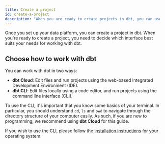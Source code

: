 ```yaml
---
title: Create a project
id: create-a-project
description: "When you are ready to create projects in dbt, you can use either dbt Cloud or the dbt CLI."
---
```


Once you set up your data platform, you can create a project in dbt. When you're ready to create a project, you need to decide which interface best suits your needs for working with  dbt.

## Choose how to work with dbt

You can work with dbt in two ways:

* **dbt Cloud**: Edit files and run projects using the web-based Integrated Development Environment (IDE).
* **dbt CLI**: Edit files locally using a code editor, and run projects using the command line interface (CLI).

To use the CLI, it's important that you know some basics of your terminal. In particular, you should understand `cd`, `ls` and `pwd` to navigate through the directory structure of your computer easily. As such, if you are new to programming, we recommend using **dbt Cloud** for this guide.

If you wish to use the CLI, please follow the [installation instructions](/dbt-cli/install/overview) for your operating system.
